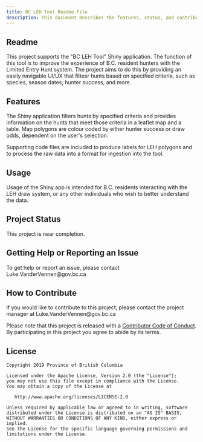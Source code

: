 ```yaml
---
title: BC LEH Tool Readme File
description: This document describes the features, status, and contribution guidelines for the BC LEH Tool
---
```


## Readme

This project supports the "BC LEH Tool" Shiny application. The function of this tool is to improve the experience of B.C. resident hunters with the Limited Entry Hunt system. The project aims to do this by providing an easily navigable UI/UX that filtesr hunts based on specified criteria, such as species, season dates, hunter success, and more.

## Features

The Shiny application filters hunts by specified criteria and provides information on the hunts that meet those criteria in a leaflet map and a table. Map polygons are colour coded by either hunter success or draw odds, dependent on the user's selection.

Supporting code files are included to produce labels for LEH polygons and to process the raw data into a format for ingestion into the tool.

## Usage

Usage of the Shiny app is intended for B.C. residents interacting with the LEH draw system, or any other individuals who wish to better understand the data.

## Project Status

This project is near completion.

## Getting Help or Reporting an Issue

To get help or report an issue, please contact Luke.VanderVennen\@gov.bc.ca

## How to Contribute

If you would like to contribute to this project, please contact the project manager at Luke.VanderVennen\@gov.bc.ca

Please note that this project is released with a [Contributor Code of Conduct](CODE_OF_CONDUCT.md). By participating in this project you agree to abide by its terms.

## License

```         
Copyright 2019 Province of British Columbia

Licensed under the Apache License, Version 2.0 (the "License");
you may not use this file except in compliance with the License.
You may obtain a copy of the License at 

   http://www.apache.org/licenses/LICENSE-2.0

Unless required by applicable law or agreed to in writing, software
distributed under the License is distributed on an "AS IS" BASIS,
WITHOUT WARRANTIES OR CONDITIONS OF ANY KIND, either express or implied.
See the License for the specific language governing permissions and
limitations under the License.
```
